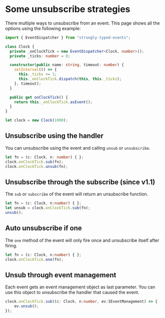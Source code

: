 # Some unsubscribe strategies
There multiple ways to unsubscribe from an event. This page shows all the 
options using the following example:
```typescript
import { EventDispatcher } from "strongly-typed-events";

class Clock {
  private _onClockTick = new EventDispatcher<Clock, number>();
  private _ticks: number = 0;

  constructor(public name: string, timeout: number) {
    setInterval(() => {
      this._ticks += 1;
      this._onClockTick.dispatch(this, this._ticks);
    }, timeout);
  }

  public get onClockTick() {
    return this._onClockTick.asEvent();
  }
}

let clock = new Clock(1000);
```

## Unsubscribe using the handler
You can unsubscribe using the event and calling `unsub` or `unsubscribe`.
```typescript
let fn = (c: Clock, n: number) { };
clock.onClockTick.sub(fn);
clock.onClockTick.unsub(fn);
```

## Unsubscribe through the subscribe (since v1.1)
The `sub` or `subscribe` of the event will return an unsubscribe function.
```typescript
let fn = (c: Clock, n:number) { };
let unsub = clock.onClockTick.sub(fn);
unsub();
```

## Auto unsubscribe if one
The `one` method of the event will only fire once and unsubscribe itself after firing.
```typescript
let fn = (c: Clock, n:number) { };
clock.onClockTick.one(fn);
```

## Unsub through event management
Each event gets an event management object as last parameter. You can use this object
to unsubscribe the handler that caused the event.
```typescript
clock.onClockTick.sub((c: Clock, n:number, ev:IEventManagement) => {
    ev.unsub();
});
```
